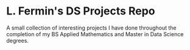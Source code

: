 # L. Fermin's DS Projects Repo
A small collection of interesting projects I have done throughout the completion of my BS Applied Mathematics and Master in Data Science degrees.
